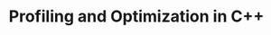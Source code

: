 ---
id: c++-profiling-and-optimization
title: Profiling and Optimization in C++
sidebar_label: Profiling and Optimization in C++
sidebar_position: 2
tags:
  [
    c++,
    programming,
    profiling and optimization,
    c++ profiling,
    c++ optimization
  ]
description: In this tutorial, we'll explore profiling and optimization in C++. We'll cover techniques and tools for analyzing the performance of your code, identifying bottlenecks, and optimizing critical sections for speed and efficiency. You'll learn about profiling tools, such as profilers and performance counters, and optimization techniques, including algorithmic optimizations and code refactoring. Understanding profiling and optimization is essential for writing high-performance C++ applications, ensuring they run efficiently and scale to meet demanding requirements.
---